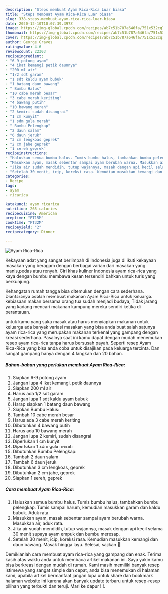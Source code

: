 ```yaml
---
description: "Steps membuat Ayam Rica-Rica Luar biasa"
title: "Steps membuat Ayam Rica-Rica Luar biasa"
slug: 338-steps-membuat-ayam-rica-rica-luar-biasa
date: 2020-12-10T10:07:39.397Z
image: https://img-global.cpcdn.com/recipes/ab7c51b787a646fa/751x532cq70/ayam-rica-rica-foto-resep-utama.jpg
thumbnail: https://img-global.cpcdn.com/recipes/ab7c51b787a646fa/751x532cq70/ayam-rica-rica-foto-resep-utama.jpg
cover: https://img-global.cpcdn.com/recipes/ab7c51b787a646fa/751x532cq70/ayam-rica-rica-foto-resep-utama.jpg
author: George Graves
ratingvalue: 4.6
reviewcount: 22303
recipeingredient:
- "6-9 potong ayam"
- "4 ikat kemangi petik daunnya"
- "200 ml air"
- "1/2 sdt garam"
- "1 sdt kaldu ayam bubuk"
- "1 batang daun bawang"
- " Bumbu Halus"
- "10 cabe merah besar"
- "3 cabe merah keriting"
- "4 bawang putih"
- "10 bawang merah"
- "2 kemiri sudah disangrai"
- "1 cm kunyit"
- "1 sdm gula merah"
- " Bumbu Pelengkap"
- "2 daun salam"
- "6 daun jeruk"
- "3 cm lengkoas geprek"
- "2 cm jahe geprek"
- "1 sereh geprek"
recipeinstructions:
- "Haluskan semua bumbu halus. Tumis bumbu halus, tambahkan bumbu pelengkap. Tumis sampai harum, kemudian masukkan garam dan kaldu bubuk. Aduk rata."
- "Masukkan ayam, masak sebentar sampai ayam berubah warna. Masukkan air, aduk rata."
- "Jika air sudah mendidih, tutup wajannya, masak dengan api kecil selama 30 menit supaya ayam empuk dan bumbu meresap."
- "Setelah 30 menit, icip, koreksi rasa. Kemudian masukkan kemangi dan daun bawang. Masak hingga layu. Selesai, sajikan 🤗"
categories:
- Recipe
tags:
- ayam
- ricarica

katakunci: ayam ricarica 
nutrition: 265 calories
recipecuisine: American
preptime: "PT15M"
cooktime: "PT32M"
recipeyield: "2"
recipecategory: Dinner

---
```



![Ayam Rica-Rica](https://img-global.cpcdn.com/recipes/ab7c51b787a646fa/751x532cq70/ayam-rica-rica-foto-resep-utama.jpg)

Kekayaan adat yang sangat berlimpah di Indonesia juga di ikuti kekayaan masakan yang beragam dengan berbagai varian dari masakan yang manis,pedas atau renyah. Ciri khas kuliner Indonesia ayam rica-rica yang kaya dengan bumbu membawa kesan tersendiri bahkan untuk turis yang berkunjung.




Kehangatan rumah tangga bisa ditemukan dengan cara sederhana. Diantaranya adalah membuat makanan Ayam Rica-Rica untuk keluarga. kebiasaan makan bersama orang tua sudah menjadi budaya, Tidak jarang yang kadang mencari makanan kampung mereka sendiri ketika di perantauan.

untuk kamu yang suka masak atau harus menyiapkan makanan untuk keluarga ada banyak variasi masakan yang bisa anda buat salah satunya ayam rica-rica yang merupakan makanan terkenal yang gampang dengan kreasi sederhana. Pasalnya saat ini kamu dapat dengan mudah menemukan resep ayam rica-rica tanpa harus bersusah payah.
Seperti resep Ayam Rica-Rica yang bisa anda coba untuk disajikan pada keluarga tercinta. Dan sangat gampang hanya dengan 4 langkah dan 20 bahan.


<!--inarticleads1-->

##### Bahan-bahan yang perlukan membuat Ayam Rica-Rica:

1. Siapkan 6-9 potong ayam
1. Jangan lupa 4 ikat kemangi, petik daunnya
1. Siapkan 200 ml air
1. Harus ada 1/2 sdt garam
1. Jangan lupa 1 sdt kaldu ayam bubuk
1. Harap siapkan 1 batang daun bawang
1. Siapkan  Bumbu Halus:
1. Tambah 10 cabe merah besar
1. Harus ada 3 cabe merah keriting
1. Dibutuhkan 4 bawang putih
1. Harus ada 10 bawang merah
1. Jangan lupa 2 kemiri, sudah disangrai
1. Diperlukan 1 cm kunyit
1. Diperlukan 1 sdm gula merah
1. Dibutuhkan  Bumbu Pelengkap:
1. Tambah 2 daun salam
1. Tambah 6 daun jeruk
1. Dibutuhkan 3 cm lengkoas, geprek
1. Dibutuhkan 2 cm jahe, geprek
1. Siapkan 1 sereh, geprek




<!--inarticleads2-->

##### Cara membuat  Ayam Rica-Rica:

1. Haluskan semua bumbu halus. Tumis bumbu halus, tambahkan bumbu pelengkap. Tumis sampai harum, kemudian masukkan garam dan kaldu bubuk. Aduk rata.
1. Masukkan ayam, masak sebentar sampai ayam berubah warna. Masukkan air, aduk rata.
1. Jika air sudah mendidih, tutup wajannya, masak dengan api kecil selama 30 menit supaya ayam empuk dan bumbu meresap.
1. Setelah 30 menit, icip, koreksi rasa. Kemudian masukkan kemangi dan daun bawang. Masak hingga layu. Selesai, sajikan 🤗




Demikianlah cara membuat ayam rica-rica yang gampang dan enak. Terima kasih atas waktu anda untuk membaca artikel makanan ini. Saya yakin kamu bisa berkreasi dengan mudah di rumah. Kami masih memiliki banyak resep istimewa yang sangat simple dan cepat, anda bisa menemukan di halaman kami, apabila artikel bermanfaat jangan lupa untuk share dan bookmark halaman website ini karena akan banyak update terbaru untuk resep-resep pilihan yang terbukti dan teruji. Mari ke dapur !!!. 
